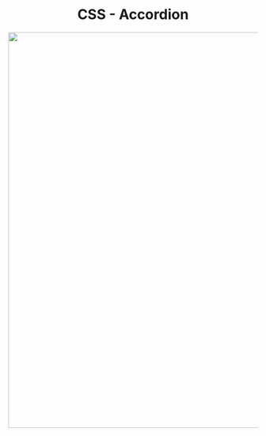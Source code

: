 <h1 align="center">
   CSS - Accordion
</h1>

<p align="center">
  <img src="https://github.com/ozkannbuyuk/css-exercises/assets/111967202/42d9faa1-acc6-46b9-b6ae-8cdfd5c08de4" width="800" />
</p>
